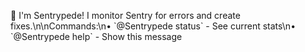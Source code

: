 👋 I'm Sentrypede! I monitor Sentry for errors and create fixes.\n\nCommands:\n• \`@Sentrypede status\` - See current stats\n• \`@Sentrypede help\` - Show this message 